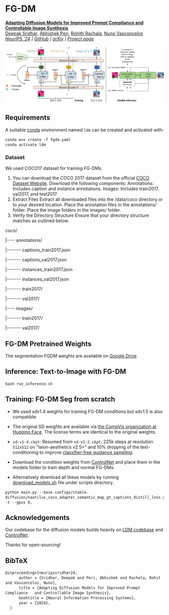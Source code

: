 # FG-DM
[**Adapting Diffusion Models for Improved Prompt Compliance and Controllable Image Synthesis**](https://github.com/DeepakSridhar/fgdm)<br/>
[Deepak Sridhar](https://deepaksridhar.github.io/),
[Abhishek Peri](https://github.com/abhishek-peri),
[Rohith Rachala](https://github.com/rohithreddy0087)\,
[Nuno Vasconcelos](http://www.svcl.ucsd.edu/~nuno/)<br/>
_[NeurIPS '24](https://deepaksridhar.github.io/factorgraphdiffusion.github.io/static/images/FG_DM_NeurIPS_2024_final.pdf) |
[GitHub](https://github.com/DeepakSridhar/fgdm) | [arXiv](https://arxiv.org/abs/2410.21638) | [Project page](https://deepaksridhar.github.io/factorgraphdiffusion.github.io)_


![fg-dm](data/arch.jpg)
  
## Requirements
A suitable [conda](https://conda.io/) environment named `ldm` can be created
and activated with:

```
conda env create -f fgdm.yaml
conda activate ldm
```

### Dataset
We used COCO17 dataset for training FG-DMs. 

1. You can download the COCO 2017 dataset from the official [COCO Dataset Website](https://cocodataset.org/#download). Download the following components:
Annotations: Includes caption and instance annotations.
Images: Includes train2017, val2017, and test2017.
2. Extract Files
Extract all downloaded files into the /data/coco directory or to your desired location.
Place the annotation files in the annotations/ folder.
Place the image folders in the images/ folder.
3. Verify the Directory Structure
Ensure that your directory structure matches as outlined below.

coco/

|---- annotations/

|------- captions_train2017.json

|------- captions_val2017.json

|------- instances_train2017.json

|------- instances_val2017.json

|------- train2017/

|------- val2017/

|---- images/

|------- train2017/

|------- val2017/



## FG-DM Pretrained Weights


The segmentation FGDM weights are available on [Google Drive](https://drive.google.com/drive/folders/1eIJxYE3eX5zReosGN1SQdnEDLatZuEp1?usp=sharing)

## Inference: Text-to-Image with FG-DM

```
bash run_inference.sh
```

## Training: FG-DM Seg from scratch

- We used sdv1.4 weights for training FG-DM conditions but sdv1.5 is also compatible:

- The original SD weights are available via [the CompVis organization at Hugging Face](https://huggingface.co/CompVis). The license terms are identical to the original weights.

- `sd-v1-4.ckpt`: Resumed from `sd-v1-2.ckpt`. 225k steps at resolution `512x512` on "laion-aesthetics v2 5+" and 10\% dropping of the text-conditioning to improve [classifier-free guidance sampling](https://arxiv.org/abs/2207.12598).

- Download the condition weights from [ControlNet](https://huggingface.co/lllyasviel/ControlNet/tree/main/annotator/ckpts) and place them in the models folder to train depth and normal FG-DMs. 

- Alternatively download all these models by running [download_models.sh](scripts/download_models.sh) file under scripts directory.

```
python main.py --base configs/stable-diffusion/nautilus_coco_adapter_semantic_map_gt_captions_distill_loss.yaml -t --gpus 0,
```

## Acknowledgements 

Our codebase for the diffusion models builds heavily on [LDM codebase](https://github.com/CompVis/latent-diffusion) and [ControlNet](https://github.com/lllyasviel/ControlNet).

Thanks for open-sourcing!


## BibTeX

```
@inproceedings{neuripssridhar24,
      author = {Sridhar, Deepak and Peri, Abhishek and Rachala, Rohit and Vasconcelos, Nuno},
      title = {Adapting Diffusion Models for Improved Prompt Compliance   and Controllable Image Synthesis},
      booktitle = {Neural Information Processing Systems},
      year = {2024},
  }
```



